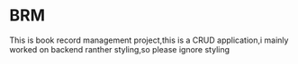 # BRM
This is book record management project,this is a CRUD application,i mainly worked on backend ranther styling,so please ignore styling
